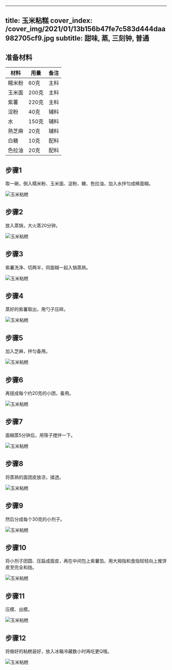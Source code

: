
---
title: 玉米粘糕
cover_index: /cover_img/2021/01/13b156b47fe7c583d444daa982705cf9.jpg
subtitle: 甜味, 蒸, 三刻钟, 普通
---

## 准备材料

| 材料     | 用量 | 备注|
| ------- | ----- | --- |
| 糯米粉 | 60克| 主料 |
| 玉米面 | 200克| 主料 |
| 紫薯 | 220克| 主料 |
| 淀粉 | 40克| 辅料 |
| 水 | 150克| 辅料 |
| 熟芝麻 | 20克| 辅料 |
| 白糖 | 10克| 配料 |
| 色拉油 | 20克| 配料 |

## 步骤1

取一碗，倒入糯米粉、玉米面、淀粉、糖、色拉油，加入水拌匀成稀面糊。

![玉米粘糕](https://i8.meishichina.com/attachment/recipe/201010/201010172120259.jpg?x-oss-process=style/p320) 

## 步骤2

放入蒸锅，大火蒸20分钟。

![玉米粘糕](https://i8.meishichina.com/attachment/recipe/201010/201010172121031.jpg?x-oss-process=style/p320) 

## 步骤3

紫薯洗净、切两半，同面糊一起入锅蒸熟。

![玉米粘糕](https://i8.meishichina.com/attachment/recipe/201010/201010172122122.jpg?x-oss-process=style/p320) 

## 步骤4

蒸好的紫薯取出，用勺子压碎。

![玉米粘糕](https://i8.meishichina.com/attachment/recipe/201010/201010172123390.jpg?x-oss-process=style/p320) 

## 步骤5

加入芝麻，拌匀备用。

![玉米粘糕](https://i8.meishichina.com/attachment/recipe/201010/201010172125406.jpg?x-oss-process=style/p320) 

## 步骤6

再搓成每个约20克的小团，备用。

![玉米粘糕](https://i8.meishichina.com/attachment/recipe/201010/201010182107049.jpg?x-oss-process=style/p320) 

## 步骤7

面糊蒸5分钟后，用筷子搅拌一下。

![玉米粘糕](https://i8.meishichina.com/attachment/recipe/201010/201010182107358.jpg?x-oss-process=style/p320) 

## 步骤8

将蒸熟的面团皮放凉，揉透。

![玉米粘糕](https://i8.meishichina.com/attachment/recipe/201010/201010182108081.jpg?x-oss-process=style/p320) 

## 步骤9

然后分成每个30克的小剂子。

![玉米粘糕](https://i8.meishichina.com/attachment/recipe/201010/201010182108360.jpg?x-oss-process=style/p320) 

## 步骤10

将小剂子团圆、压扁成面皮，再在中间包上紫薯馅，用大拇指和食指轻轻向上推饼皮至完全和拢。

![玉米粘糕](https://i8.meishichina.com/attachment/recipe/201010/201010182109085.jpg?x-oss-process=style/p320) 

## 步骤11

压模、出模。

![玉米粘糕](https://i8.meishichina.com/attachment/recipe/201010/201010182109389.jpg?x-oss-process=style/p320) 

## 步骤12

将做好的粘糕装好，放入冰箱冷藏数小时再吃更Q哦。

![玉米粘糕](https://i8.meishichina.com/attachment/recipe/201010/201010182110339.jpg?x-oss-process=style/p320) 

